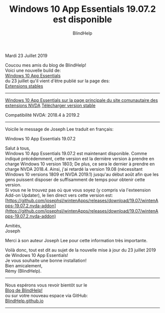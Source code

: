 ﻿---
title: Windows 10 App Essentials 19.07.2 est disponible
layout: post
author: BlindHelp
---

<footer>Mardi 23 Juillet 2019</footer>


Coucou mes amis du blog de BlindHelp!               
Voici une nouvelle build de:                       
[Windows 10 App Essentials](https://addons.nvda-project.org/addons/wintenApps.fr.html)     
du 23 juillet qu'il vient d'être publié sur la page des:                   
[Extensions stables](https://addons.nvda-project.org/addons/wintenApps)    

---

[Windows 10 App Essentials sur la page principale du site comunautaire des extensions NVDA](https://addons.nvda-project.org/addons/wintenApps.fr.html)
[Télécharger version stable](https://addons.nvda-project.org/files/get.php?file=w10)

Compatibilité NVDA: 2018.4 à 2019.2    

---

Voicile le message de Joseph Lee  traduit en français:
 
 Windows 10 App Essentials 19.07.2           

Salut à tous,    
Windows 10 App Essentials 19.07.2 est maintenant disponible. Comme indiqué précédemment, cette version est la dernière version à prendre en charge Windows 10 version 1803; De plus, ce sera le dernier à prendre en charge NVDA 2018.4. Ainsi, j'ai retardé la version 19.08 (nécessitant Windows 10 versions 1809 et NVDA 2019.1) jusqu'au début août afin que les gens puissent disposer de suffisamment de temps pour obtenir cette version.    
Si vous ne le trouvez pas où que vous soyez (y compris via l'exteension Add-on Updater), le lien direct vers cette version est:    
[https://github.com/josephsl/wintenApps/releases/download/19.07/wintenApps-19.07.2.nvda-addon](https://github.com/josephsl/wintenApps/releases/download/19.07/wintenApps-19.07.2.nvda-addon)    

Amitiés,         
Joseph                      

Merci à son auteur Joseph Lee pour cette information très importante.           

Voilà donc,  tout est dit au sujet de la nouvelle mise à jour du 23 juillet 2019 de Windows 10 App Essentials!                
Je vous souhaite une bonne installation!         
Bien amicalement,              
Rémy (BlindHelp).

---

Nous espérons vous revoir bientôt sur le      
[Blog de BlindHelp!](http://blindhelp.blogspot.fr/)                    
ou sur  votre nouveau espace via GitHub:                     
[BlindHelp.github.io](https://blindhelp.github.io)                    

---